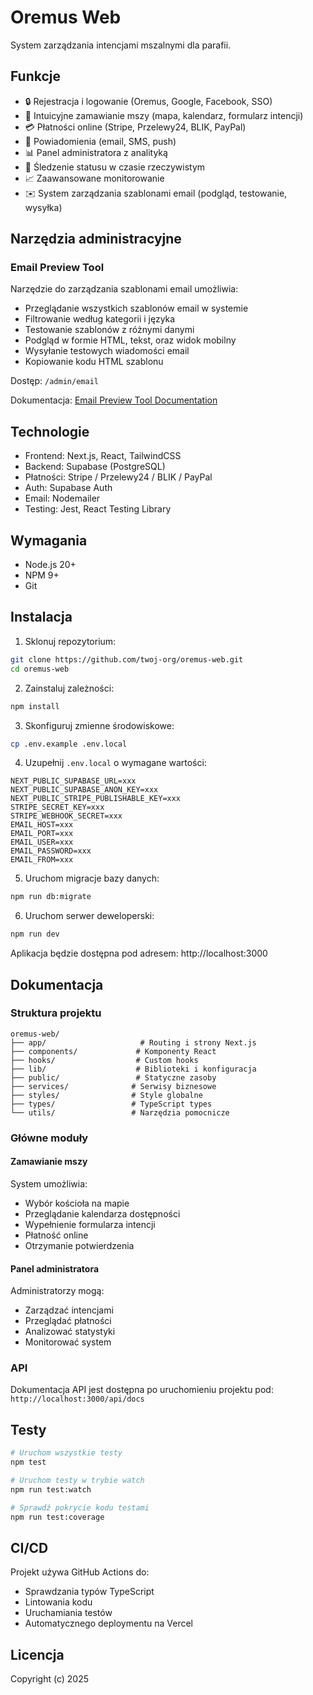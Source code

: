 # Oremus Web

System zarządzania intencjami mszalnymi dla parafii.

## Funkcje

- 🔒 Rejestracja i logowanie (Oremus, Google, Facebook, SSO)
- 📅 Intuicyjne zamawianie mszy (mapa, kalendarz, formularz intencji)
- 💳 Płatności online (Stripe, Przelewy24, BLIK, PayPal)
- 📱 Powiadomienia (email, SMS, push)
- 📊 Panel administratora z analityką
- 🔄 Śledzenie statusu w czasie rzeczywistym
- 📈 Zaawansowane monitorowanie
- ✉️ System zarządzania szablonami email (podgląd, testowanie, wysyłka)

## Narzędzia administracyjne

### Email Preview Tool

Narzędzie do zarządzania szablonami email umożliwia:

- Przeglądanie wszystkich szablonów email w systemie
- Filtrowanie według kategorii i języka
- Testowanie szablonów z różnymi danymi
- Podgląd w formie HTML, tekst, oraz widok mobilny
- Wysyłanie testowych wiadomości email
- Kopiowanie kodu HTML szablonu

Dostęp: `/admin/email`

Dokumentacja: [Email Preview Tool Documentation](./docs/email-preview-tool-documentation.md)

## Technologie

- Frontend: Next.js, React, TailwindCSS
- Backend: Supabase (PostgreSQL)
- Płatności: Stripe / Przelewy24 / BLIK / PayPal
- Auth: Supabase Auth
- Email: Nodemailer
- Testing: Jest, React Testing Library

## Wymagania

- Node.js 20+
- NPM 9+
- Git

## Instalacja

1. Sklonuj repozytorium:

```bash
git clone https://github.com/twoj-org/oremus-web.git
cd oremus-web
```

2. Zainstaluj zależności:

```bash
npm install
```

3. Skonfiguruj zmienne środowiskowe:

```bash
cp .env.example .env.local
```

4. Uzupełnij `.env.local` o wymagane wartości:

```env
NEXT_PUBLIC_SUPABASE_URL=xxx
NEXT_PUBLIC_SUPABASE_ANON_KEY=xxx
NEXT_PUBLIC_STRIPE_PUBLISHABLE_KEY=xxx
STRIPE_SECRET_KEY=xxx
STRIPE_WEBHOOK_SECRET=xxx
EMAIL_HOST=xxx
EMAIL_PORT=xxx
EMAIL_USER=xxx
EMAIL_PASSWORD=xxx
EMAIL_FROM=xxx
```

5. Uruchom migracje bazy danych:

```bash
npm run db:migrate
```

6. Uruchom serwer deweloperski:

```bash
npm run dev
```

Aplikacja będzie dostępna pod adresem: http://localhost:3000

## Dokumentacja

### Struktura projektu

```
oremus-web/
├── app/                     # Routing i strony Next.js
├── components/             # Komponenty React
├── hooks/                  # Custom hooks
├── lib/                    # Biblioteki i konfiguracja
├── public/                 # Statyczne zasoby
├── services/              # Serwisy biznesowe
├── styles/                # Style globalne
├── types/                 # TypeScript types
└── utils/                 # Narzędzia pomocnicze
```

### Główne moduły

#### Zamawianie mszy

System umożliwia:

- Wybór kościoła na mapie
- Przeglądanie kalendarza dostępności
- Wypełnienie formularza intencji
- Płatność online
- Otrzymanie potwierdzenia

#### Panel administratora

Administratorzy mogą:

- Zarządzać intencjami
- Przeglądać płatności
- Analizować statystyki
- Monitorować system

### API

Dokumentacja API jest dostępna po uruchomieniu projektu pod:
`http://localhost:3000/api/docs`

## Testy

```bash
# Uruchom wszystkie testy
npm test

# Uruchom testy w trybie watch
npm run test:watch

# Sprawdź pokrycie kodu testami
npm run test:coverage
```

## CI/CD

Projekt używa GitHub Actions do:

- Sprawdzania typów TypeScript
- Lintowania kodu
- Uruchamiania testów
- Automatycznego deploymentu na Vercel

## Licencja

Copyright (c) 2025
